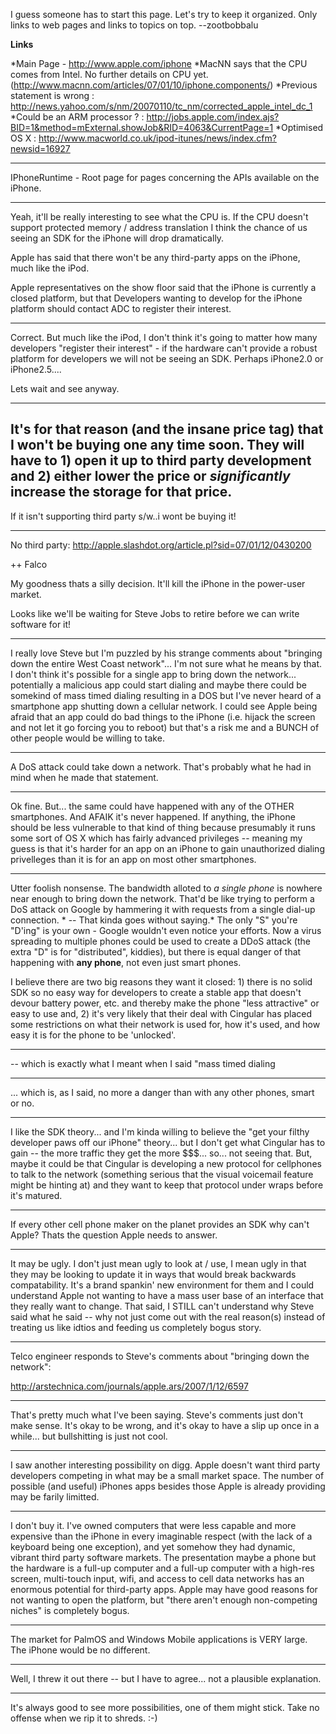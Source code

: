 I guess someone has to start this page. Let's try to keep it organized. Only links to web pages and links to topics on top. --zootbobbalu


**Links**

*Main Page - http://www.apple.com/iphone 
*MacNN says that the CPU comes from Intel. No further details on CPU yet. (http://www.macnn.com/articles/07/01/10/iphone.components/)
*Previous statement is wrong : http://news.yahoo.com/s/nm/20070110/tc_nm/corrected_apple_intel_dc_1
*Could be an ARM processor ? : http://jobs.apple.com/index.ajs?BID=1&method=mExternal.showJob&RID=4063&CurrentPage=1
*Optimised OS X : http://www.macworld.co.uk/ipod-itunes/news/index.cfm?newsid=16927


----

IPhoneRuntime - Root page for pages concerning the APIs available on the iPhone.

----

Yeah, it'll be really interesting to see what the CPU is. If the CPU doesn't support protected memory / address translation I think the chance of us seeing an SDK for the iPhone will drop dramatically. 

Apple has said that there won't be any third-party apps on the iPhone, much like the iPod.

Apple representatives on the show floor said that the iPhone is currently a closed platform, but that Developers wanting to develop for the iPhone platform should contact ADC to register their interest.

----

Correct. But much like the iPod, I don't think it's going to matter how many developers "register their interest" - if the hardware can't provide a robust platform for developers we will not be seeing an SDK. Perhaps iPhone2.0 or iPhone2.5....

Lets wait and see anyway.

----

It's for that reason (and the insane price tag) that I won't be buying one any time soon. They will have to 1) open it up to third party development and 2) either lower the price or *significantly* increase the storage for that price.
----
If it isn't supporting third party s/w..i wont be buying it!

----

No third party: http://apple.slashdot.org/article.pl?sid=07/01/12/0430200

++ Falco

My goodness thats a silly decision.  It'll kill the iPhone in the power-user market.

Looks like we'll be waiting for Steve Jobs to retire before we can write software for it!

----
I really love Steve but I'm puzzled by his strange comments about "bringing down the entire West Coast network"... I'm not sure what he means by that.  I don't think it's possible for a single app to bring down the network... potentially a malicious app could start dialing and maybe there could be somekind of mass timed dialing resulting in a DOS but I've never heard of a smartphone app shutting down a cellular network.  I could see Apple being afraid that an app could do bad things to the iPhone (i.e. hijack the screen and not let it go forcing you to reboot) but that's a risk me and a BUNCH of other people would be willing to take.

----

A DoS attack could take down a network. That's probably what he had in mind when he made that statement.

----
Ok fine.  But... the same could have happened with any of the OTHER smartphones.  And AFAIK it's never happened.  If anything, the iPhone should be less vulnerable to that kind of thing because presumably it runs some sort of OS X which has fairly advanced privileges -- meaning my guess is that it's harder for an app on an iPhone to gain unauthorized dialing privelleges than it is for an app on most other smartphones.

----
Utter foolish nonsense. The bandwidth alloted to *a single phone* is nowhere near enough to bring down the network. That'd be like trying to perform a DoS attack on Google by hammering it with requests from a single dial-up connection. * -- That kinda goes without saying.* The only "S" you're "D'ing" is your own - Google wouldn't even notice your efforts. Now a virus spreading to multiple phones could be used to create a DDoS attack (the extra "D" is for "distributed", kiddies), but there is equal danger of that happening with **any phone**, not even just smart phones. 

I believe there are two big reasons they want it closed: 1) there is no solid SDK so no easy way for developers to create a stable app that doesn't devour battery power, etc. and thereby make the phone "less attractive" or easy to use and, 2) it's very likely that their deal with Cingular has placed some restrictions on what their network is used for, how it's used, and how easy it is for the phone to be 'unlocked'.

----
-- which is exactly what I meant when I said "mass timed dialing

----
... which is, as I said, no more a danger than with any other phones, smart or no.

----
I like the SDK theory... and I'm kinda willing to believe the "get your filthy developer paws off our iPhone" theory... but I don't get what Cingular has to gain -- the more traffic they get the more $$$... so... not seeing that.  But, maybe it could be that Cingular is developing a new protocol for cellphones to talk to the network (something serious that the visual voicemail feature might be hinting at) and they want to keep that protocol under wraps before it's matured.

----

If every other cell phone maker on the planet provides an SDK why can't Apple? Thats the question Apple needs to answer. 


----
It may be ugly.  I don't just mean ugly to look at / use, I mean ugly in that they may be looking to update it in ways that would break backwards compatability.  It's a brand spankin' new environment for them and I could understand Apple not wanting to have a mass user base of an interface that they really want to change.  That said, I STILL can't understand why Steve said what he said -- why not just come out with the real reason(s) instead of treating us like idtios and feeding us completely bogus story.

----

Telco engineer responds to Steve's comments about "bringing down the network":

http://arstechnica.com/journals/apple.ars/2007/1/12/6597

----
That's pretty much what I've been saying.  Steve's comments just don't make sense.  It's okay to be wrong, and it's okay to have a slip up once in a while... but bullshitting is just not cool.

----
I saw another interesting possibility on digg.  Apple doesn't want third party developers competing in what may be a small market space.  The number of possible (and useful) iPhones apps besides those Apple is already providing may be farily limitted.

----
I don't buy it. I've owned computers that were less capable and more expensive than the iPhone in every imaginable respect (with the lack of a keyboard being one exception), and yet somehow they had dynamic, vibrant third party software markets. The presentation maybe a phone but the hardware is a full-up computer and a full-up computer with a high-res screen, multi-touch input, wifi, and access to cell data networks has an enormous potential for third-party apps. Apple may have good reasons for not wanting to open the platform, but "there aren't enough non-competing niches" is completely bogus.

----

The market for PalmOS and Windows Mobile applications is VERY large. The iPhone would be no different.

----
Well, I threw it out there -- but I have to agree...  not a plausible explanation.

----
It's always good to see more possibilities, one of them might stick. Take no offense when we rip it to shreds. :-)
